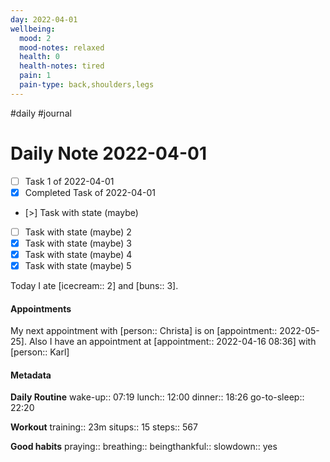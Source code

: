 ```yaml
---
day: 2022-04-01
wellbeing:
  mood: 2
  mood-notes: relaxed
  health: 0
  health-notes: tired
  pain: 1
  pain-type: back,shoulders,legs
---
```

#daily #journal

# Daily Note 2022-04-01

- [ ] Task 1 of 2022-04-01
- [x] Completed Task of 2022-04-01
- [>] Task with state (maybe)
- [ ] Task with state (maybe) 2
- [x] Task with state (maybe) 3
- [x] Task with state (maybe) 4
- [x] Task with state (maybe) 5

Today I ate [icecream:: 2] and [buns:: 3].

#### Appointments
My next appointment with [person:: Christa] is on [appointment:: 2022-05-25].
Also I have an appointment at [appointment:: 2022-04-16 08:36] with [person:: Karl]

#### Metadata

**Daily Routine**
wake-up:: 07:19
lunch:: 12:00
dinner:: 18:26
go-to-sleep:: 22:20

**Workout**
training:: 23m
situps:: 15
steps:: 567

**Good habits**
praying:: 
breathing:: 
beingthankful:: 
slowdown:: yes
